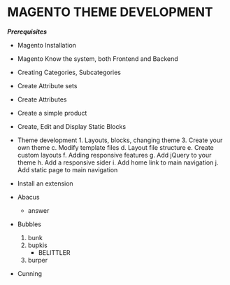 # MAGENTO THEME DEVELOPMENT
***Prerequisites*** 

*	Magento Installation
*	Magento Know the system, both Frontend and Backend
*	Creating Categories, Subcategories
*	Create Attribute sets
*	Create Attributes
*	Create a simple product
*	Create, Edit and Display Static Blocks
*	Theme development
        1.  Layouts, blocks, changing theme
        3.  Create your own theme
        c.  Modify template files
        d.  Layout file structure
        e.  Create custom layouts
        f.  Adding responsive features
        g.  Add jQuery to your theme
        h.  Add a responsive sider
        i.  Add home link to main navigation
        j.  Add static page to main navigation
*   Install an extension

*   Abacus
    * answer
*   Bubbles
    1.  bunk
    2.  bupkis
        * BELITTLER
    3. burper
*   Cunning
